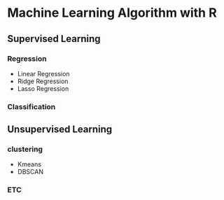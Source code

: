 # Machine Learning Algorithm with R

## Supervised Learning

### Regression

- Linear Regression
- Ridge Regression
- Lasso Regression

### Classification


## Unsupervised Learning

### clustering

- Kmeans
- DBSCAN

### ETC
